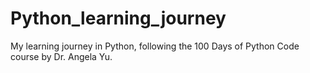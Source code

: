 # Python_learning_journey
My learning journey in Python, following the 100 Days of Python Code course by Dr. Angela Yu.
